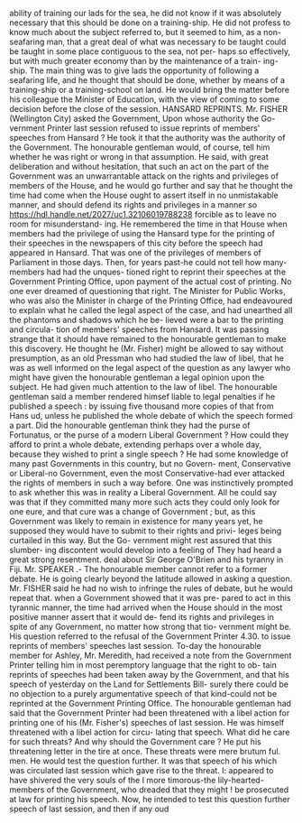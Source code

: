 ability of training our lads for the sea, he did not know if it was absolutely necessary that this should be done on a training-ship. He did not profess to know much about the subject referred to, but it seemed to him, as a non-seafaring man, that a great deal of what was necessary to be taught could be taught in some place contiguous to the sea, not per- haps so effectively, but with much greater economy than by the maintenance of a train- ing-ship. The main thing was to give lads the opportunity of following a seafaring life, and he thought that should be done, whether by means of a training-ship or a training-school on land. He would bring the matter before his colleague the Minister of Education, with the view of coming to some decision before the close of the session. HANSARD REPRINTS. Mr. FISHER (Wellington City) asked the Government, Upon whose authority the Go- vernment Printer last session refused to issue reprints of members' speeches from Hansard ? He took it that the authority was the authority of the Government. The honourable gentleman would, of course, tell him whether he was right or wrong in that assumption. He said, with great deliberation and without hesitation, that such an act on the part of the Government was an unwarrantable attack on the rights and privileges of members of the House, and he would go further and say that he thought the time had come when the House ought to assert itself in no unmistakable manner, and should defend its rights and privileges in a manner so https://hdl.handle.net/2027/uc1.32106019788238 forcible as to leave no room for misunderstand- ing. He remembered the time in that House when members had the privilege of using the Hansard type for the printing of their speeches in the newspapers of this city before the speech had appeared in Hansard. That was one of the privileges of members of Parliament in those days. Then, for years past-he could not tell how many-members had had the unques- tioned right to reprint their speeches at the Government Printing Office, upon payment of the actual cost of printing. No one ever dreamed of questioning that right. The Minister for Public Works, who was also the Minister in charge of the Printing Office, had endeavoured to explain what he called the legal aspect of the case, and had unearthed all the phantoms and shadows which he be- lieved were a bar to the printing and circula- tion of members' speeches from Hansard. It was passing strange that it should have remained to the honourable gentleman to make this discovery. He thought he (Mr. Fisher) might be allowed to say without presumption, as an old Pressman who had studied the law of libel, that he was as well informed on the legal aspect of the question as any lawyer who might have given the honourable gentleman a legal opinion upon the subject. He had given much attention to the law of libel. The honourable gentleman said a member rendered himsef liable to legal penalties if he published a speech : by issuing five thousand more copies of that from Hans ud, unless he published the whole debate of which the speech formed a part. Did the honourable gentleman think they had the purse of Fortunatus, or the purse of a modern Liberal Government ? How could they afford to print a whole debate, extending perhaps over a whole day, because they wished to print a single speech ? He had some knowledge of many past Governments in this country, but no Govern- ment, Conservative or Liberal-no Government, even the most Conservative-had ever attacked the rights of members in such a way before. One was instinctively prompted to ask whether this was in reality a Liberal Government. All he could say was that if they committed many more such acts they could only look for one eure, and that cure was a change of Government ; but, as this Government was likely to remain in existence for many years yet, he supposed they would have to submit to their rights and privi- leges being curtailed in this way. But the Go- vernment might rest assured that this slumber- ing discontent would develop into a feeling of They had heard a great strong resentment. deal about Sir George O'Brien and his tyranny in Fiji. Mr. SPEAKER .- The honourable member cannot refer to a former debate. He is going clearly beyond the latitude allowed in asking a question. Mr. FISHER said he had no wish to infringe the rules of debate, but he would repeat that. when a Government showed that it was pre- pared to act in this tyrannic manner, the time had arrived when the House should in the most positive manner assert that it would de- fend its rights and privileges in spite of any Government, no matter how strong that tio- vernment might be. His question referred to the refusal of the Government Printer 4.30. to issue reprints of members' speeches last session. To-day the honourable member for Ashley, Mr. Meredith, had received a note from the Government Printer telling him in most peremptory language that the right to ob- tain reprints of speeches had been taken away by the Government, and that his speech of yesterday on the Land for Settlements Bill- surely there could be no objection to a purely argumentative speech of that kind-could not be reprinted at the Government Printing Office. The honourable gentleman had said that the Government Printer had been threatened with a libel action for printing one of his (Mr. Fisher's) speeches of last session. He was himself threatened with a libel action for circu- lating that speech. What did he care for such threats? And why should the Government care ? He put his threatening letter in the tire at once. These threats were mere brutum ful. men. He would test the question further. It was that speech of his which was circulated last session which gave rise to the threat. I: appeared to have shivered the very souls of the I more timorous-the lily-hearted-members of the Government, who dreaded that they might ! be prosecuted at law for printing his speech. Now, he intended to test this question further speech of last session, and then if any oud 